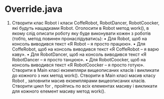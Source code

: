 # Override.java
1) Створити клас Robot i класи CoffeRobot, RobotDancer, RobotCoocker, які будуть нащадками 
Robot. Оголосити в Robot метод work(), в якому слід описати роботу яку буде виконувати 
кожен з роботів (тобто, метод повинен пронаслідуватись):
• Для Robot, щоб на консоль виводився текст «Я Robot – я просто працюю».
• Для CoffeRobot, щоб на консоль виводився текст «Я CoffeRobot – я варю каву».
• Для RobotDancer, щоб на консоль виводився текст «Я RobotDancer – я просто танцюю».
• Для RobotCoocker, щоб на консоль виводився текст «Я RobotCoocker – я просто готую».
Створити в Main класі екземпляри вищеописаних класів і викликати до кожного з них метод 
work().
Створити в Main класі масив класу Robot , заповнити масив екземплярами вищеописаних 
класів. Створити цикл for , пройтись по всіх елементах масиву і викликати для кожного 
елемент масиву метод work().
